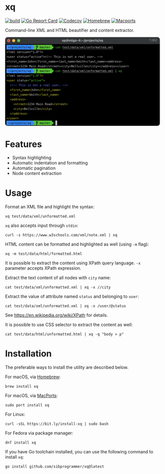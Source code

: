 # xq

[![build](https://github.com/sibprogrammer/xq/workflows/build/badge.svg)](https://github.com/sibprogrammer/xq/actions)
[![Go Report Card](https://goreportcard.com/badge/github.com/sibprogrammer/xq)](https://goreportcard.com/report/github.com/sibprogrammer/xq)
[![Codecov](https://codecov.io/gh/sibprogrammer/xq/branch/master/graph/badge.svg?token=G6QX77SQOH)](https://codecov.io/gh/sibprogrammer/xq)
[![Homebrew](https://img.shields.io/badge/dynamic/json.svg?url=https://formulae.brew.sh/api/formula/xq.json&query=$.versions.stable&label=homebrew)](https://formulae.brew.sh/formula/xq)
[![Macports](https://repology.org/badge/version-for-repo/macports/xq-sibprogrammer.svg)](https://repology.org/project/xq-sibprogrammer/versions)

Command-line XML and HTML beautifier and content extractor.

![xq](./assets/images/screenshot.png?raw=true)

# Features

* Syntax highlighting
* Automatic indentation and formatting
* Automatic pagination
* Node content extraction

# Usage

Format an XML file and highlight the syntax:

```
xq test/data/xml/unformatted.xml
```

`xq` also accepts input through `stdin`:

```
curl -s https://www.w3schools.com/xml/note.xml | xq
```

HTML content can be formatted and highlighted as well (using `-m` flag):

```
xq -m test/data/html/formatted.html
```

It is possible to extract the content using XPath query language.
`-x` parameter accepts XPath expression.

Extract the text content of all nodes with `city` name:

```
cat test/data/xml/unformatted.xml | xq -x //city
```

Extract the value of attribute named `status` and belonging to `user`:

```
cat test/data/xml/unformatted.xml | xq -x /user/@status
```

See https://en.wikipedia.org/wiki/XPath for details.

It is possible to use CSS selector to extract the content as well:

```
cat test/data/html/unformatted.html | xq -q "body > p"
```

# Installation

The preferable ways to install the utility are described below.

For macOS, via [Homebrew](https://brew.sh):
```
brew install xq
```

For macOS, via [MacPorts](https://www.macports.org):
```
sudo port install xq
```

For Linux:
```
curl -sSL https://bit.ly/install-xq | sudo bash
```

For Fedora via package manager:
```
dnf install xq
```

If you have Go toolchain installed, you can use the following command to install `xq`:
```
go install github.com/sibprogrammer/xq@latest
```
